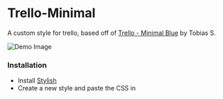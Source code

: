 # Trello-Minimal
A custom style for trello, based off of [Trello - Minimal Blue](https://userstyles.org/styles/122627/trello-minimal-blue) by Tobias S.

![Demo Image](https://i.imgur.com/2O9rjoP.jpg)

### Installation
* Install [Stylish](https://chrome.google.com/webstore/detail/stylish-custom-themes-for/fjnbnpbmkenffdnngjfgmeleoegfcffe?hl=en)
* Create a new style and paste the CSS in

